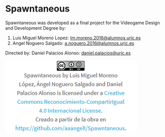 # Spawntaneous

Spawntaneous was developed as a final project for the Videogame Design and Development Degree by:

1. Luis Miguel Moreno Lopez: lm.moreno.2016@alumnos.urjc.es
2. Angel Noguero Salgado: a.noguero.2016@alumnos.urjc.es

Directed by: Daniel Palacios Alonso: daniel.palacios@urjc.es

![Licencia](LICENSE.PNG)
